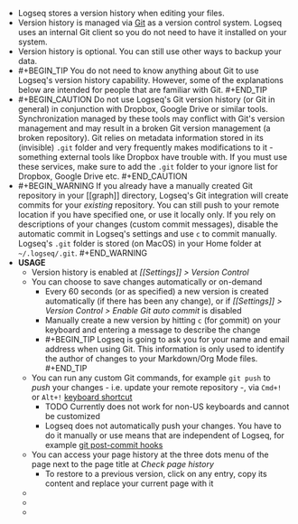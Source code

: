 - Logseq stores a version history when editing your files.
- Version history is managed via [Git](https://git-scm.com/) as a version control system. Logseq uses an internal Git client so you do not need to have it installed on your system.
- Version history is optional. You can still use other ways to backup your data.
-
  #+BEGIN_TIP
  You do not need to know anything about Git to use Logseq's version history capability. However, some of the explanations below are intended for people that are familiar with Git.
  #+END_TIP
-
  #+BEGIN_CAUTION
  Do not use Logseq's Git version history (or Git in general) in conjunction with Dropbox, Google Drive or similar tools. Synchronization managed by these tools may conflict with Git's version management and may result in a broken Git version management (a broken repository). Git relies on metadata information stored in its (invisible) `.git` folder and very frequently makes modifications to it - something external tools like Dropbox have trouble with.
  If you must use these services, make sure to add the `.git` folder to your ignore list for Dropbox, Google Drive etc.
  #+END_CAUTION
-
  #+BEGIN_WARNING
  If you already have a manually created Git repository in your [[graph]] directory, Logseq's Git integration will create commits for your _existing_ repository. You can still push to your remote location if you have specified one, or use it locally only.
  If you rely on descriptions of your changes (custom commit messages), disable the automatic commit in Logseq's settings and use `c` to commit manually.
  Logseq's `.git` folder is stored (on MacOS) in your Home folder at `~/.logseq/.git`.
  #+END_WARNING
- **USAGE**
	- Version history is enabled at _[[Settings]] > Version Control_
	- You can choose to save changes automatically or on-demand
		- Every 60 seconds (or as specified) a new version is created automatically (if there has been any change), or if _[[Settings]] > Version Control > Enable Git auto commit_ is disabled
		- Manually create a new version by hitting `c` (for <ins>c</ins>ommit) on your keyboard and entering a message to describe the change
		-
		  #+BEGIN_TIP
		  Logseq is going to ask you for your name and email address when using Git. This information is only used to identify the author of changes to your Markdown/Org Mode files.
		  #+END_TIP
	- You can run any custom Git commands, for example `git push` to _push_ your changes - i.e. update your remote repository -, via `Cmd+!` or `Alt+!` [keyboard shortcut](((612a3629-bfa5-4d51-9d6f-fb03237c43fe)))
		- TODO Currently does not work for non-US keyboards and cannot be customized
		- Logseq does not automatically push your changes. You have to do it manually or use means that are independent of Logseq, for example [git post-commit hooks](https://git-scm.com/book/en/v2/Customizing-Git-Git-Hooks)
	- You can access your page history at the three dots menu of the page next to the page title at _Check page history_
		- To restore to a previous version, click on any entry, copy its content and replace your current page with it
	-
	-
	-